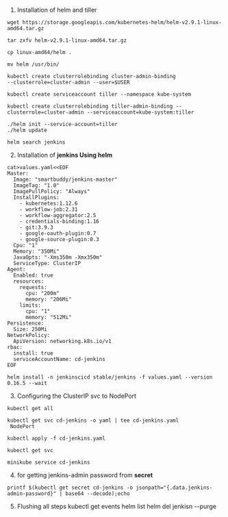 1. Installation of helm and tiller

```
wget https://storage.googleapis.com/kubernetes-helm/helm-v2.9.1-linux-amd64.tar.gz

tar zxfv helm-v2.9.1-linux-amd64.tar.gz

cp linux-amd64/helm .

mv helm /usr/bin/

kubectl create clusterrolebinding cluster-admin-binding 
--clusterrole=cluster-admin --user=$USER

kubectl create serviceaccount tiller --namespace kube-system

kubectl create clusterrolebinding tiller-admin-binding --clusterrole=cluster-admin --serviceaccount=kube-system:tiller

./helm init --service-account=tiller
./helm update

helm search jenkins
```

2. Installation of **jenkins Using helm**

```
cat>values.yaml<<EOF
Master:
  Image: "smartbuddy/jenkins-master"
  ImageTag: "1.0"
  ImagePullPolicy: "Always"
  InstallPlugins:
    - kubernetes:1.12.6
    - workflow-job:2.31
    - workflow-aggregator:2.5
    - credentials-binding:1.16
    - git:3.9.3
    - google-oauth-plugin:0.7
    - google-source-plugin:0.3
  Cpu: "1"
  Memory: "350Mi"
  JavaOpts: "-Xms350m -Xmx350m"
  ServiceType: ClusterIP
Agent:
  Enabled: true
  resources:
    requests:
      cpu: "200m"
      memory: "206Mi"
    limits:
      cpu: "1"
      memory: "512Mi"
Persistence:
  Size: 250Mi
NetworkPolicy:
  ApiVersion: networking.k8s.io/v1
rbac:
  install: true
  serviceAccountName: cd-jenkins
EOF
```

```
helm install -n jenkinscicd stable/jenkins -f values.yaml --version 0.16.5 --wait
```

3. Configuring the ClusterIP svc to NodePort

```
kubectl get all

kubectl get svc cd-jenkins -o yaml | tee cd-jenkins.yaml
 NodePort

kubectl apply -f cd-jenkins.yaml

kubectl get svc

minikube service cd-jenkins
```

4. for getting jenkins-admin password from **secret**

```
printf $(kubectl get secret cd-jenkins -o jsonpath="{.data.jenkins-admin-password}" | base64 --decode);echo
```

5. Flushing all steps
kubectl get events
helm list
helm del jenkisn --purge